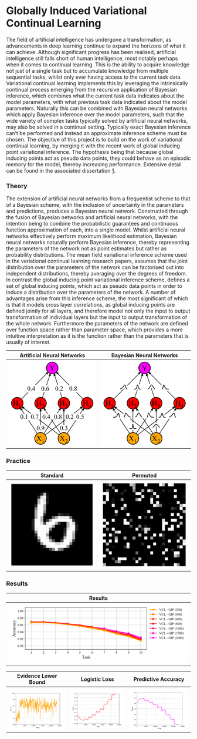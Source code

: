 # Globally Induced Variational Continual Learning

The field of artificial intelligence has undergone a transformation, as advancements in deep learning continue to expand the horizons of what it can achieve. Although significant progress has been realised, artificial intelligence still falls short of human intelligence, most notably perhaps when it comes to continual learning. This is the ability to acquire knowledge not just of a single task but to accumulate knowledge from multiple sequential tasks, whilst only ever having access to the current task data. Variational continual learning implements this by leveraging the intrinsically continual process emerging from the recursive application of Bayesian inference, which combines what the current task data indicates about the model parameters, with what previous task data indicated about the model parameters. Naturally this can be combined with Bayesian neural networks which apply Bayesian inference over the model parameters, such that the wide variety of complex tasks typically solved by artificial neural networks, may also be solved in a continual setting. Typically exact Bayesian inference can’t be performed and instead an approximate inference scheme must be chosen. The objective of this project is to build on the work of variational continual learning, by merging it with the recent work of global inducing point variational inference. The hypothesis being that because global inducing points act as pseudo data points, they could behave as an episodic memory for the model, thereby increasing performance. Extensive detail can be found in the associated dissertation [1](Dissertation.pdf).

### Theory

The extension of artificial neural networks from a frequentist scheme to that of a Bayesian scheme, with the inclusion of uncertainty in the parameters and predictions, produces a Bayesian neural network. Constructed through the fusion of Bayesian networks and artificial neural networks, with the intention being to combine the probabilistic guarantees and continuous function approximation of each, into a single model. Whilst artificial neural networks effectively perform maximum likelihood estimation, Bayesian neural networks naturally perform Bayesian inference, thereby representing the parameters of the network not as point estimates but rather as probability distributions. The mean field variational inference scheme used in the variational continual learning research papers, assumes that the joint distribution over the parameters of the network can be factorised out into independent distributions, thereby averaging over the degrees of freedom. In contrast the global inducing point variational inference scheme, defines a set of global inducing points, which act as pseudo data points in order to induce a distribution over the parameters of the network. A number of advantages arise from this inference scheme, the most significant of which is that it models cross layer correlations, as global inducing points are defined jointly for all layers, and therefore model not only the input to output transformation of individual layers but the input to output transformation of the whole network. Furthermore the parameters of the network are defined over function space rather than parameter space, which provides a more intuitive interpretation as it is the function rather than the parameters that is usually of interest.

|Artificial Neural Networks|Bayesian Neural Networks|
|:------------------------:|:----------------------:|
|![](plots/ann.png)|![](plots/bnn.png)|

### Practice

|Standard|Permuted|
|:------:|:------:|
|![](plots/standard.png)|![](plots/permuted.png)|

### Results

|Results|
|:-----:|
|![](plots/original_results.png)|

|Evidence Lower Bound|Logistic Loss|Predictive Accuracy|
|:------------------:|:-----------:|:-----------------:|
|![](plots/original_evidence.png)|![](plots/original_loss.png)|![](plots/original_accuracy.png)|